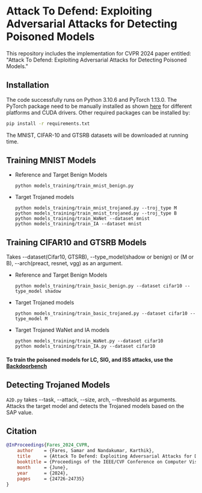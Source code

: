 # Attack To Defend: Exploiting Adversarial Attacks for Detecting Poisoned Models

This repository includes the implementation for CVPR 2024 paper entitled: "Attack To Defend: Exploiting Adversarial Attacks for Detecting Poisoned Models."


## Installation

The code successfully runs on Python 3.10.6 and PyTorch 1.13.0. The PyTorch package need to be manually installed as shown [here](https://pytorch.org/) for different platforms and CUDA drivers. Other required packages can be installed by:
```bash
pip install -r requirements.txt
```

The MNIST, CIFAR-10 and GTSRB datasets will be downloaded at running time. 

## Training MNIST Models

<ul>
  <li>Reference and Target Benign Models</li>

    python models_training/train_mnist_benign.py
        

  <li>Target Trojaned models</li>
 
 ```
python models_training/train_mnist_trojaned.py --troj_type M
python models_training/train_mnist_trojaned.py --troj_type B
python models_training/train_WaNet --dataset mnist
python models_training/train_IA --dataset mnist
```
</ul>

## Training CIFAR10 and GTSRB Models
Takes --dataset(Cifar10, GTSRB), --type_model(shadow or benign) or (M or B), --arch(preact, resnet, vgg) as an argument.
<ul>
  <li>Reference and Target Benign Models</li>

    python models_training/train_basic_benign.py --dataset cifar10 --type_model shadow
        
  <li>Target Trojaned models</li>
    
    python models_training/train_basic_trojaned.py --dataset cifar10 --type_model M

  <li>Target Trojaned WaNet and IA models</li>
 
 ```
python models_training/train_WaNet.py --dataset cifar10
python models_training/train_IA.py --dataset cifar10
```
</ul>


#### To train the poisoned models for LC, SIG, and ISS attacks, use the [Backdoorbench](https://github.com/SCLBD/BackdoorBench)


## Detecting Trojaned Models

`A2D.py` takes --task, --attack, --size, arch, --threshold  as arguments. Attacks the target model and detects the Trojaned models based on the SAP value. 


## Citation 
```bibtex
@InProceedings{Fares_2024_CVPR,
    author    = {Fares, Samar and Nandakumar, Karthik},
    title     = {Attack To Defend: Exploiting Adversarial Attacks for Detecting Poisoned Models},
    booktitle = {Proceedings of the IEEE/CVF Conference on Computer Vision and Pattern Recognition (CVPR)},
    month     = {June},
    year      = {2024},
    pages     = {24726-24735}
}
```



